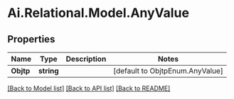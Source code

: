 
# Ai.Relational.Model.AnyValue

## Properties

Name | Type | Description | Notes
------------ | ------------- | ------------- | -------------
**Objtp** | **string** |  | [default to ObjtpEnum.AnyValue]

[[Back to Model list]](../README.md#documentation-for-models)
[[Back to API list]](../README.md#documentation-for-api-endpoints)
[[Back to README]](../README.md)


